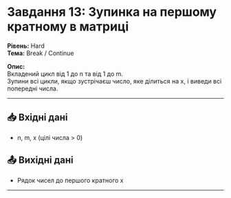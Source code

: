 # Завдання 13: Зупинка на першому кратному в матриці

**Рівень:** Hard  
**Тема:** Break / Continue  

**Опис:**  
Вкладений цикл від 1 до n та від 1 до m.  
Зупини всі цикли, якщо зустрічаєш число, яке ділиться на x, і виведи всі попередні числа.

---

## 📥 Вхідні дані
- n, m, x (цілі числа > 0)

## 📤 Вихідні дані
- Рядок чисел до першого кратного x

---